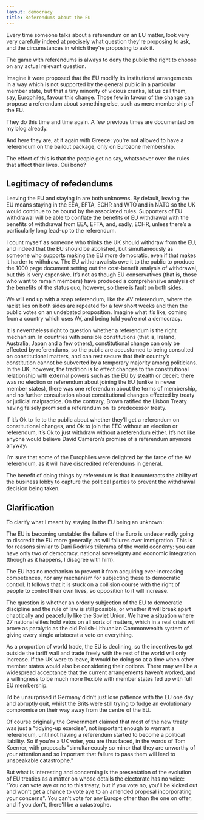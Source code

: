 ```yaml
---
layout: democracy
title: Referendums about the EU
---
```


Every time someone talks about a referendum on an EU matter, look very
very carefully indeed at precisely what question they're proposing to
ask, and the circumstances in which they're proposing to ask it.

The game with referendums is always to deny the public the right to
choose on any actual relevant question.

Imagine it were proposed that the EU modify its institutional
arrangements in a way which is not supported by the general public in
a particular member state, but that a tiny minority of vicious cranks,
let us call them, say, Europhiles, favour this change. Those few in
favour of the change can propose a referendum about something else,
such as mere membership of the EU.

They do this time and time again. A few previous times are documented
on my blog already.

And here they are, at it again with Greece: you're not allowed to have
a referendum on the bailout package, only on Eurozone membership.

The effect of this is that the people get no say, whatsoever over the
rules that affect their lives. Cui bono?

Legitimacy of refedendums
-------------------------


Leaving the EU and staying in are both unknowns. By default, leaving
the EU means staying in the EEA, EFTA, ECHR and WTO and in NATO so the
UK would continue to be bound by the associated rules. Supporters of
EU withdrawal will be able to conflate the benefits of EU withdrawal
with the benefits of withdrawal from EEA, EFTA, and, sadly, ECHR,
unless there’s a particularly long lead-up to the referendum.

I count myself as someone who thinks the UK should withdraw from the
EU, and indeed that the EU should be abolished, but simultaneously as
someone who supports making the EU more democratic, even if that makes
it harder to withdraw. The EU withdrawalists owe it to the public to
produce the 1000 page document setting out the cost-benefit analysis
of withdrawal, but this is very expensive. It’s not as though EU
conservatives (that is, those who want to remain members) have
produced a comprehensive analysis of the benefits of the status quo,
however, so there is fault on both sides.

We will end up with a snap referendum, like the AV referendum, where
the racist lies on both sides are repeated for a few short weeks and
then the public votes on an undebated proposition. Imagine what it’s
like, coming from a country which uses AV, and being told you’re not a
democracy.

It is nevertheless right to question whether a referendum is the right
mechanism. In countries with sensible constitutions (that is, Ireland,
Australia, Japan and a few others), constitutional change can only be
effected by referendums, so the public are accustomed to being
consulted on constitutional matters, and can rest secure that their
country’s constitution cannot be subverted by a temporary majority
among politicians. In the UK, however, the tradition is to effect
changes to the constitutional relationship with external powers such
as the EU by stealth or deceit: there was no election or referendum
about joining the EU (unlike in newer member states), there was one
referendum about the terms of membership, and no further consultation
about constitutional changes effected by treaty or judicial
malpractice. On the contrary, Brown ratified the Lisbon Treaty having
falsely promised a referendum on its predecessor treaty.

If it’s Ok to lie to the public about whether they’ll get a referendum
on constitutional changes, and Ok to join the EEC without an election
or referendum, it’s Ok to just withdraw without a referendum
either. It’s not like anyone would believe David Cameron’s promise of
a referendum anymore anyway.

I’m sure that some of the Europhiles were delighted by the farce of
the AV referendum, as it will have discredited referendums in general.

The benefit of doing things by referendum is that it counteracts the
ability of the business lobby to capture the political parties to
prevent the withdrawal decision being taken.


Clarification
-------------

To clarify what I meant by staying in the EU being an unknown:

The EU is becoming unstable: the failure of the Euro is undeservedly
going to discredit the EU more generally, as will failures over
immigration. This is for reasons similar to Dani Rodrik’s trilemma of
the world economy: you can have only two of democracy, national
sovereignty and economic integration (though as it happens, I disagree
with him).

The EU has no mechanism to prevent it from acquiring ever-increasing
competences, nor any mechanism for subjecting these to democratic
control. It follows that it is stuck on a collision course with the
right of people to control their own lives, so opposition to it will
increase.

The question is whether an orderly subjection of the EU to democratic
discipline and the rule of law is still possible, or whether it will
break apart chaotically and peacefully like the Soviet Union. We have
a situation where 27 national elites hold vetos on all sorts of
matters, which in a real crisis will prove as paralytic as the old
Polish-Lithuanian Commonwealth system of giving every single
aristocrat a veto on everything.

As a proportion of world trade, the EU is declining, so the incentives
to get outside the tariff wall and trade freely with the rest of the
world will only increase. If the UK were to leave, it would be doing
so at a time when other member states would also be considering their
options. There may well be a widespread acceptance that the current
arrangements haven’t worked, and a willingness to be much more
flexible with member states fed up with full EU membership.

I’d be unsurprised if Germany didn’t just lose patience with the EU
one day and abruptly quit, whilst the Brits were still trying to fudge
an evolutionary compromise on their way away from the centre of the
EU.

Of course originally the Government claimed that most of the new
treaty was just a "tidying-up exercise", not important enough to
warrant a referendum, until not having a referendum started to become
a political liability. So if you're a UK voter, you are thus faced, in
the words of Tom Koerner, with proposals "simultaneously so minor that
they are unworthy of your attention and so important that failure to
pass them will lead to unspeakable catastrophe."

But what is interesting and concerning is the presentation of the
evolution of EU treaties as a matter on whose details the electorate
has no voice: "You can vote aye or no to this treaty, but if you vote
no, you'll be kicked out and won't get a chance to vote aye to an
amended proposal incorporating your concerns". You can't vote for any
Europe other than the one on offer, and if you don't, there'll be a
catastrophe.

---------
